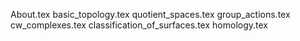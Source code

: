 About.tex
basic_topology.tex
quotient_spaces.tex
group_actions.tex
cw_complexes.tex
classification_of_surfaces.tex
homology.tex
